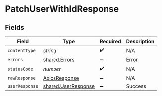 # PatchUserWithIdResponse


## Fields

| Field                                                      | Type                                                       | Required                                                   | Description                                                |
| ---------------------------------------------------------- | ---------------------------------------------------------- | ---------------------------------------------------------- | ---------------------------------------------------------- |
| `contentType`                                              | *string*                                                   | :heavy_check_mark:                                         | N/A                                                        |
| `errors`                                                   | [shared.Errors](../../models/shared/errors.md)             | :heavy_minus_sign:                                         | Error                                                      |
| `statusCode`                                               | *number*                                                   | :heavy_check_mark:                                         | N/A                                                        |
| `rawResponse`                                              | [AxiosResponse](https://axios-http.com/docs/res_schema)    | :heavy_minus_sign:                                         | N/A                                                        |
| `userResponse`                                             | [shared.UserResponse](../../models/shared/userresponse.md) | :heavy_minus_sign:                                         | Success                                                    |